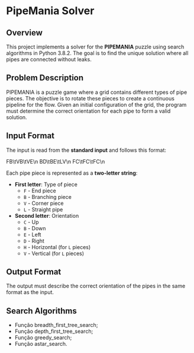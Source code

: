 # PipeMania Solver

## Overview

This project implements a solver for the **PIPEMANIA** puzzle using search algorithms in Python 3.8.2. The goal is to find the unique solution where all pipes are connected without leaks.

## Problem Description

PIPEMANIA is a puzzle game where a grid contains different types of pipe pieces. The objective is to rotate these pieces to create a continuous pipeline for the flow. Given an initial configuration of the grid, the program must determine the correct orientation for each pipe to form a valid solution.

## Input Format

The input is read from the **standard input** and follows this format:

FB\tVB\tVE\n
BD\tBE\tLV\n
FC\tFC\tFC\n


Each pipe piece is represented as a **two-letter string**:
- **First letter**: Type of piece  
  - `F` - End piece
  - `B` - Branching piece
  - `V` - Corner piece
  - `L` - Straight pipe
- **Second letter**: Orientation  
  - `C` - Up  
  - `B` - Down  
  - `E` - Left  
  - `D` - Right  
  - `H` - Horizontal (for `L` pieces)  
  - `V` - Vertical (for `L` pieces)  


## Output Format

The output must describe the correct orientation of the pipes in the same format as the input.

## Search Algorithms 

- Função breadth_first_tree_search;
- Função depth_first_tree_search;
- Função greedy_search;
- Função astar_search.


